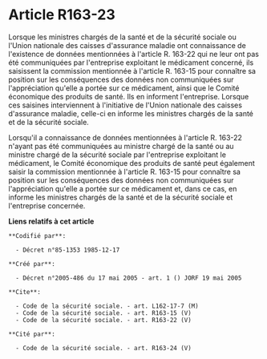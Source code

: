 # Article R163-23

Lorsque les ministres chargés de la santé et de la sécurité sociale ou l'Union nationale des caisses d'assurance maladie ont
connaissance de l'existence de données mentionnées à l'article R. 163-22 qui ne leur ont pas été communiquées par
l'entreprise exploitant le médicament concerné, ils saisissent la commission mentionnée à l'article R. 163-15 pour connaître
sa position sur les conséquences des données non communiquées sur l'appréciation qu'elle a portée sur ce médicament, ainsi
que le Comité économique des produits de santé. Ils en informent l'entreprise. Lorsque ces saisines interviennent à
l'initiative de l'Union nationale des caisses d'assurance maladie, celle-ci en informe les ministres chargés de la santé et
de la sécurité sociale. 

Lorsqu'il a connaissance de données mentionnées à l'article R. 163-22 n'ayant pas été communiquées au ministre chargé de la
santé ou au ministre chargé de la sécurité sociale par l'entreprise exploitant le médicament, le Comité économique des
produits de santé peut également saisir la commission mentionnée à l'article R. 163-15 pour connaître sa position sur les
conséquences des données non communiquées sur l'appréciation qu'elle a portée sur ce médicament et, dans ce cas, en informe
les ministres chargés de la santé et de la sécurité sociale et l'entreprise concernée.

**Liens relatifs à cet article**

	**Codifié par**:

	  - Décret n°85-1353 1985-12-17

	**Créé par**:

	  - Décret n°2005-486 du 17 mai 2005 - art. 1 () JORF 19 mai 2005

	**Cite**:

	  - Code de la sécurité sociale. - art. L162-17-7 (M)
	  - Code de la sécurité sociale. - art. R163-15 (V)
	  - Code de la sécurité sociale. - art. R163-22 (V)

	**Cité par**:

	  - Code de la sécurité sociale. - art. R163-24 (V)
